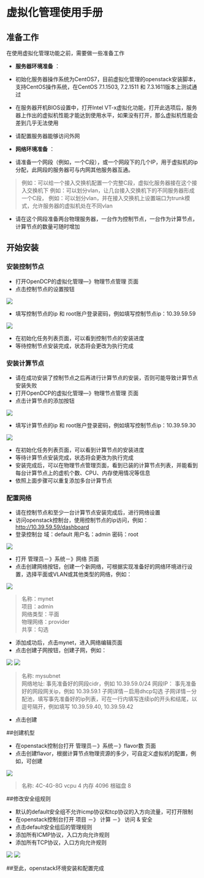 # 虚拟化管理使用手册

## 准备工作
在使用虚拟化管理功能之前，需要做一些准备工作

- **服务器环境准备** ：
 -  初始化服务器操作系统为CentOS7，目前虚拟化管理的openstack安装脚本，支持CentOS操作系统，在CentOS 7.1.1503, 7.2.1511 和 7.3.1611版本上测试通过
 
 -  在服务器开机BIOS设置中，打开Intel VT-x虚拟化功能，打开此选项后，服务器上作出的虚拟机性能才能达到使用水平，如果没有打开，那么虚拟机性能会差到几乎无法使用
 
 -  请配置服务器能够访问外网

- **网络环境准备** ：
 -  请准备一个网段（例如，一个C段），或一个网段下的几个IP，用于虚拟机的ip分配，此网段的服务器可与内网其他服务器互通。
  >  例如：可以给一个接入交换机配置一个完整C段，虚拟化服务器接在这个接入交换机下
   例如：可以划分vlan，让几台接入交换机下的不同服务器形成一个C段，
   例如：可以划分vlan，并在接入交换机上设置端口为trunk模式，允许服务器的虚拟机处在不同vlan
  
 -  请在这个网段准备两台物理服务器，一台作为控制节点，一台作为计算节点，计算节点的数量可随时增加
 
## 开始安装
### 安装控制节点
-  打开OpenDCP的虚拟化管理—》物理节点管理 页面
-  点击控制节点的设置按钮

![](media/QQ20170713-0@2x.png)

-  填写控制节点的ip 和 root账户登录密码，例如填写控制节点ip：10.39.59.59

![](media/QQ20170713-1@2x.png)

-  在初始化任务列表页面，可以看到控制节点的安装进度
-  等待控制节点安装完成，状态将会更改为执行完成

### 安装计算节点
-  请在成功安装了控制节点之后再进行计算节点的安装，否则可能导致计算节点安装失败
-  打开OpenDCP的虚拟化管理—》物理节点管理 页面
-  点击计算节点的添加按钮

![](media/QQ20170713-2@2x.png)

-  填写计算节点的ip 和 root账户登录密码，例如填写控制节点ip：10.39.59.30

![](media/QQ20170713-3@2x.png)

-  在初始化任务列表页面，可以看到计算节点的安装进度
-  等待计算节点安装完成，状态将会更改为执行完成
-  安装完成后，可以在物理节点管理页面，看到已装的计算节点列表，并能看到每台计算节点上的虚机个数、CPU、内存使用情况等信息
-  依照上面步骤可以重复添加多台计算节点

### 配置网络
-  请在控制节点和至少一台计算节点安装完成后，进行网络设置
-  访问openstack控制台，使用控制节点的ip访问，例如：http://10.39.59.59/dashboard
-  登录控制台 域：default   用户名：admin   密码：root

![](media/QQ20170713-4@2x.png)

-  打开 管理员－》系统－》网络 页面
-  点击创建网络按钮，创建一个新网络，可根据实现准备好的网络环境进行设置，选择平面或VLAN或其他类型的网络，例如：

![](media/QQ20170713-5@2x.png)

>   名称：mynet  
   项目：admin  
   网络类型：平面  
   物理网络：provider   
   共享：勾选
-  添加成功后，点击mynet，进入网络编辑页面
-  点击创建子网按钮，创建子网，例如：

![](media/QQ20170713-6@2x.png)
![](media/QQ20170713-7@2x.png)

 >    名称: mysubnet  
     网络地址: 事先准备好的网段cidr，例如 10.39.59.0/24
     网段IP： 事先准备好的网段网关ip，例如 10.39.59.1
     子网详情－启用dhcp勾选
     子网详情－分配池，填写事先准备好的ip列表，可在一行内填写连续ip的开头和结尾，以逗号隔开，例如填写 10.39.59.40, 10.39.59.42

 -  点击创建
     
##创建机型
-  在openstack控制台打开 管理员－》系统－》flavor数 页面
-  点击创建flavor，根据计算节点物理资源的多少，可自定义虚拟机的配置，例如，可创建

![](media/QQ20170713-8@2x.png)

 > 名称: 4C-4G-8G
    vcpu  4
    内存  4096
    根磁盘   8 

##修改安全组规则
-  默认的default安全组不允许icmp协议和tcp协议的入方向流量，可打开限制
-  在openstack控制台打开 项目 －》 计算 －》 访问 & 安全
-  点击default安全组后的管理规则
-  添加所有ICMP协议，入口方向允许规则
-  添加所有TCP协议，入口方向允许规则

![](media/QQ20170713-9@2x.png)
![](media/QQ20170713-10@2x.png)

##至此，openstack环境安装和配置完成


